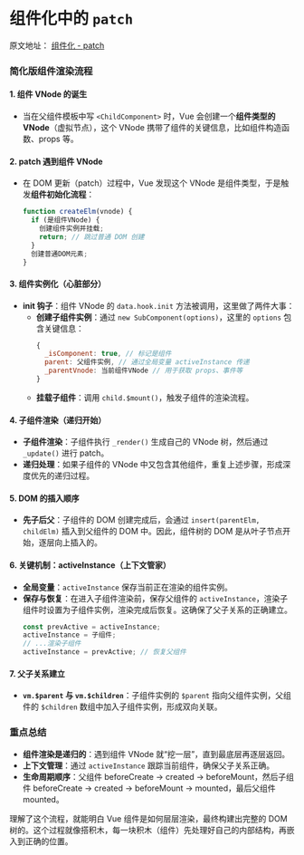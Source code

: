 # 组件化中的 `patch`

 原文地址： [组件化 - patch](https://ustbhuangyi.github.io/vue-analysis/v2/components/patch.html#createcomponent)


### 简化版组件渲染流程

#### 1. **组件 VNode 的诞生**
- 当在父组件模板中写 `<ChildComponent>` 时，Vue 会创建一个**组件类型的 VNode**（虚拟节点），这个 VNode 携带了组件的关键信息，比如组件构造函数、props 等。

#### 2. **patch 遇到组件 VNode**
- 在 DOM 更新（patch）过程中，Vue 发现这个 VNode 是组件类型，于是触发**组件初始化流程**：
   ```javascript
   function createElm(vnode) {
     if (是组件VNode) {
       创建组件实例并挂载;
       return; // 跳过普通 DOM 创建
     }
     创建普通DOM元素;
   }
   ```

#### 3. **组件实例化（心脏部分）**
- **init 钩子**：组件 VNode 的 `data.hook.init` 方法被调用，这里做了两件大事：
  - **创建子组件实例**：通过 `new SubComponent(options)`，这里的 `options` 包含关键信息：
    ```javascript
    {
      _isComponent: true, // 标记是组件
      parent: 父组件实例, // 通过全局变量 activeInstance 传递
      _parentVnode: 当前组件VNode // 用于获取 props、事件等
    }
    ```
  - **挂载子组件**：调用 `child.$mount()`，触发子组件的渲染流程。

#### 4. **子组件渲染（递归开始）**
- **子组件渲染**：子组件执行 `_render()` 生成自己的 VNode 树，然后通过 `_update()` 进行 patch。
- **递归处理**：如果子组件的 VNode 中又包含其他组件，重复上述步骤，形成深度优先的递归过程。

#### 5. **DOM 的插入顺序**
- **先子后父**：子组件的 DOM 创建完成后，会通过 `insert(parentElm, childElm)` 插入到父组件的 DOM 中。因此，组件树的 DOM 是从叶子节点开始，逐层向上插入的。

#### 6. **关键机制：activeInstance（上下文管家）**
- **全局变量**：`activeInstance` 保存当前正在渲染的组件实例。
- **保存与恢复**：在进入子组件渲染前，保存父组件的 `activeInstance`，渲染子组件时设置为子组件实例，渲染完成后恢复。这确保了父子关系的正确建立。
  ```javascript
  const prevActive = activeInstance;
  activeInstance = 子组件;
  // ...渲染子组件
  activeInstance = prevActive; // 恢复父组件
  ```

#### 7. **父子关系建立**
- **`vm.$parent` 与 `vm.$children`**：子组件实例的 `$parent` 指向父组件实例，父组件的 `$children` 数组中加入子组件实例，形成双向关联。

### 重点总结
- **组件渲染是递归的**：遇到组件 VNode 就“挖一层”，直到最底层再逐层返回。
- **上下文管理**：通过 `activeInstance` 跟踪当前组件，确保父子关系正确。
- **生命周期顺序**：父组件 beforeCreate → created → beforeMount，然后子组件 beforeCreate → created → beforeMount → mounted，最后父组件 mounted。

理解了这个流程，就能明白 Vue 组件是如何层层渲染，最终构建出完整的 DOM 树的。这个过程就像搭积木，每一块积木（组件）先处理好自己的内部结构，再嵌入到正确的位置。
